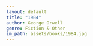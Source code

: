 ```yaml
---
layout: default
title: "1984"
author: George Orwell
genre: Fiction & Other
im_path: assets/books/1984.jpg
---
```


